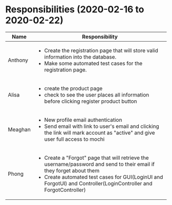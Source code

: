 # Responsibilities (2020-02-16 to 2020-02-22)

| Name | Responsibility |
|----|------------|
| Anthony | <ul><li>Create the registration page that will store valid information into the database.</li><li>Make some automated test cases for the registration page.</li></ul> |
| Alisa | <ul><li> create the product page </li><li> check to see the user places all information before clicking register product button |
| Meaghan | <ul><li>New profile email authentication</li><li>Send email with link to user's email and clicking the link will mark account as "active" and give user full access to mochi</li></ul> |
| Phong | <ul><li>Create a "Forgot" page that will retrieve the username/password and send to their email if they forget about them </li><li>Create automated test cases for GUI(LoginUI and ForgotUI) and Controller(LoginController and ForgotController)</li></ul> |

